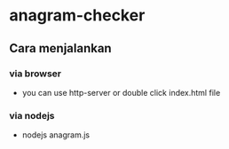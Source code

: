 # anagram-checker

## Cara menjalankan

### via browser

- you can use http-server or double click index.html file

### via nodejs

- nodejs anagram.js

